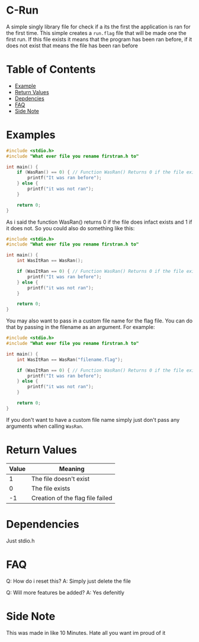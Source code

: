 # C-Run
A simple singly library file for check if a its the first the application is ran for the first time.
This simple creates a `run.flag` file that will be made one the first run.
If this file exists it means that the program has been ran before, if it does not exist that means the file has been ran before

# Table of Contents

- [Example](#Example)
- [Return Values](#Return-Values)
- [Depdencies](#Dependencies)
- [FAQ](#FAQ)
- [Side Note](#Side-Note)

# Examples
```c
#include <stdio.h>
#include "What ever file you rename firstran.h to"

int main() {
    if (WasRan() == 0) { // Function WasRan() Returns 0 if the file exists and 1 if it does not
        printf("It was ran before");
    } else {
        printf("it was not ran");
    }

    return 0;   
}
```
As i said the function WasRan() returns 0 if the file does infact exists and 1 if it does not.
So you could also do something like this:

```c
#include <stdio.h>
#include "What ever file you rename firstran.h to"

int main() {
    int WasItRan == WasRan();

    if (WasItRan == 0) { // Function WasRan() Returns 0 if the file exists and 1 if it does not
        printf("It was ran before");
    } else {
        printf("it was not ran");
    }

    return 0;   
}
```
You may also want to pass in a custom file name for the flag file. You can do that by passing in the filename as an argument.
For example:
``` c
#include <stdio.h>
#include "What ever file you rename firstran.h to"

int main() {
    int WasItRan == WasRan("filename.flag");

    if (WasItRan == 0) { // Function WasRan() Returns 0 if the file exists and 1 if it does not
        printf("It was ran before");
    } else {
        printf("it was not ran");
    }

    return 0;   
}
```

If you don't want to have a custom file name simply just don't pass any arguments when calling `WasRan`.
# Return Values
| Value | Meaning |
| ----- | ------- |
| 1 | The file doesn't exist |
| 0 | The file exists |
| -1 | Creation of the flag file failed

# Dependencies
Just stdio.h

# FAQ
Q: How do i reset this?
A: Simply just delete the file

Q: Will more features be added?
A: Yes defenitly

# Side Note
This was made in like 10 Minutes.
Hate all you want im proud of it
